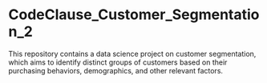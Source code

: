 # CodeClause_Customer_Segmentation_2
This repository contains a data science project on customer segmentation, which aims to identify distinct groups of customers based on their purchasing behaviors, demographics, and other relevant factors. 
